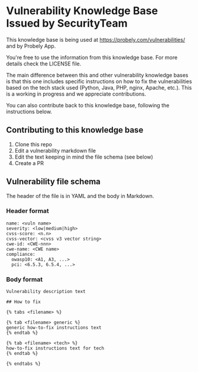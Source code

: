 # Vulnerability Knowledge Base Issued by SecurityTeam

This knowledge base is being used at https://probely.com/vulnerabilities/ and by Probely App.

You're free to use the information from this knowledge base. For more details check the LICENSE file.

The main difference between this and other vulnerability knowledge bases is that this one includes specific instructions on how to fix the vulnerabilities based on the tech stack used (Python, Java, PHP, nginx, Apache, etc.). 
This is a working in progress and we appreciate contributions.

You can also contribute back to this knowledge base, following the instructions below. 


## Contributing to this knowledge base
1. Clone this repo
2. Edit a vulnerability markdown file
3. Edit the text keeping in mind the file schema (see below)
4. Create a PR

## Vulnerability file schema

The header of the file is in YAML and the body in Markdown.

### Header format
```
name: <vuln name>
severity: <low|medium|high>
cvss-score: <n.n>
cvss-vector: <cvss v3 vector string>
cwe-id: <CWE-nnn>
cwe-name: <CWE name>
compliance:
  owasp10: <A1, A3, ...>
  pci: <6.5.3, 6.5.4, ...>
  ```
  
###  Body format

```
Vulnerability description text

## How to fix 

{% tabs <filename> %}

{% tab <filename> generic %}
generic how-to-fix instructions text
{% endtab %}

{% tab <filename> <tech> %}
how-to-fix instructions text for tech
{% endtab %}

{% endtabs %}
```



